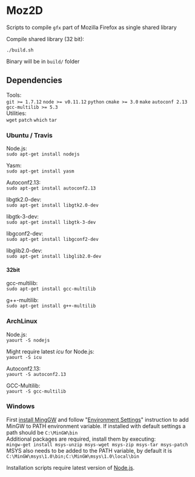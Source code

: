 # Moz2D
Scripts to compile `gfx` part of Mozilla Firefox as single shared library

Compile shared library (32 bit):

`./build.sh`

Binary will be in `build/` folder

## Dependencies
Tools:<br>
`git >= 1.7.12` `node >= v0.11.12` `python` `cmake >= 3.0` `make` `autoconf 2.13` `gcc-multilib >= 5.3`<br>
Utilities:<br>
`wget` `patch` `which` `tar`

### Ubuntu / Travis

Node.js:<br>
`sudo apt-get install nodejs`

Yasm:<br>
`sudo apt-get install yasm`

Autoconf2.13:<br>
`sudo apt-get install autoconf2.13`

libgtk2.0-dev:<br>
`sudo apt-get install libgtk2.0-dev`

libgtk-3-dev:<br>
`sudo apt-get install libgtk-3-dev`

libgconf2-dev:<br>
`sudo apt-get install libgconf2-dev`

libglib2.0-dev:<br>
`sudo apt-get install libglib2.0-dev`

#### 32bit

gcc-multilib:<br>
`sudo apt-get install gcc-multilib`

g++-multilib:<br>
`sudo apt-get install g++-multilib`

### ArchLinux
Node.js:<br>
`yaourt -S nodejs`

Might require latest _icu_ for Node.js:<br>
`yaourt -S icu`

Autoconf2.13:<br>
`yaourt -S autoconf2.13`

GCC-Multilib:<br>
`yaourt -S gcc-multilib`

### Windows

First [install MingGW](https://sourceforge.net/projects/mingw/files/) and follow "[Environment Settings](http://www.mingw.org/wiki/Getting_Started#toc7)" instruction to add MinGW to PATH environment variable. If installed with default settings a path should be `C:\MinGW\bin`<br>
Additional packages are required, install them by executing:<br>
`mingw-get install msys-unzip msys-wget msys-zip msys-tar msys-patch`<br>
MSYS also needs to be added to the PATH variable, by default it is `C:\MinGW\msys\1.0\bin;C:\MinGW\msys\1.0\local\bin`

Installation scripts require latest version of [Node.js](https://nodejs.org/en/).